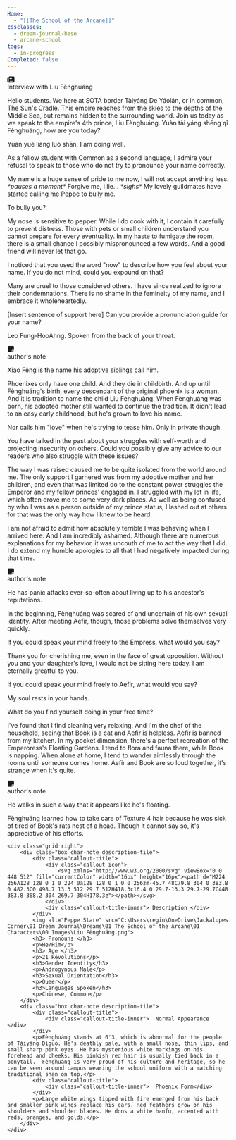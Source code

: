 ```yaml
---
Home:
  - "[[The School of the Arcane]]"
cssclasses:
  - dream-journal-base
  - arcane-school
tags:
  - in-progress
Completed: false
---
```

<div class="wrapper grid interview-articles ">
	<div class="grid left">
		<div class="box char-note">
			<div class="callout-title">
				<div class="callout-icon">
					<svg xmlns="http://www.w3.org/2000/svg" viewBox="0 0 512 512" fill="currentColor" width="16px" height="16px"><path d="M96 96c0-35.3 28.7-64 64-64H448c35.3 0 64 28.7 64 64V416c0 35.3-28.7 64-64 64H80c-44.2 0-80-35.8-80-80V128c0-17.7 14.3-32 32-32s32 14.3 32 32V400c0 8.8 7.2 16 16 16s16-7.2 16-16V96zm64 24v80c0 13.3 10.7 24 24 24H296c13.3 0 24-10.7 24-24V120c0-13.3-10.7-24-24-24H184c-13.3 0-24 10.7-24 24zm208-8c0 8.8 7.2 16 16 16h48c8.8 0 16-7.2 16-16s-7.2-16-16-16H384c-8.8 0-16 7.2-16 16zm0 96c0 8.8 7.2 16 16 16h48c8.8 0 16-7.2 16-16s-7.2-16-16-16H384c-8.8 0-16 7.2-16 16zM160 304c0 8.8 7.2 16 16 16H432c8.8 0 16-7.2 16-16s-7.2-16-16-16H176c-8.8 0-16 7.2-16 16zm0 96c0 8.8 7.2 16 16 16H432c8.8 0 16-7.2 16-16s-7.2-16-16-16H176c-8.8 0-16 7.2-16 16z"></path></svg>
				</div>
				<div class="callout-title-inner">  Interview with Liu Fènghuáng </div>
			</div>
			<p class="reporter">Hello students. We here at SOTA border Tàiyáng De Yáolán, or in common, The Sun's Cradle. This empire reaches from the skies to the depths of the Middle Sea, but remains hidden to the surrounding world. Join us today as we speak to the empire's 4th prince, Liu Fènghuáng. Yuàn tài yáng shēng qǐ Fènghuáng, how are you today?</p>
			<p>  Yuàn yuè liàng luò shān, I am doing well. </p>
			<p class="reporter"> As a fellow student with Common as a second language, I admire your refusal to speak to those who do not try to pronounce your name correctly. </p>
			<p>My name is a huge sense of pride to me now, I will not accept anything less.  <i>*pauses a moment* </i>Forgive me, I lie... <i>*sighs*</i> My lovely guildmates have started calling me Peppe to bully me.</p>
			<p class="reporter"> To bully you?</p>
			<p> My nose is sensitive to pepper. While I do cook with it, I contain it carefully to prevent distress. Those with pets or small children understand you cannot prepare for every eventuality. In my haste to fumigate the room, there is a small chance I possibly mispronounced a few words. And a good friend will never let that go.</p>
			<p class="reporter"> I noticed that you used the word "now" to describe how you feel about your name. If you do not mind, could you expound on that?</p>
			<p>Many are cruel to those considered others. I have since realized to ignore their condemnations. There is no shame in the femineity of my name, and I embrace it wholeheartedly.</p>
			<p class="reporter"> [Insert sentence of support here] Can you provide a pronunciation guide for your name? </p>
			<p>Leo Fung-HooAhng. Spoken from the back of your throat.</p>
		</div>
		<div class="box author-note">
			<div class="callout-title">
				<div class="callout-icon">
					<svg xmlns="http://www.w3.org/2000/svg" viewBox="0 0 448 512" fill="currentColor" width="16px" height="16px"><path d="M64 32C28.7 32 0 60.7 0 96V416c0 35.3 28.7 64 64 64H288V368c0-26.5 21.5-48 48-48H448V96c0-35.3-28.7-64-64-64H64zM448 352H402.7 336c-8.8 0-16 7.2-16 16v66.7V480l32-32 64-64 32-32z"></path></svg>
				</div>
				<div class="callout-title-inner">  author's note </div>
			</div>
				<p>Xiao Fèng is the name his adoptive siblings call him.</p>
				<p>Phoenixes only have one child. And they die in childbirth. And up until Fènghuáng's birth, every descendant of the original phoenix is a woman. And it is tradition to name the child Liu Fènghuàng. When Fènghuáng was born, his adopted mother still wanted to continue the tradition. It didn't lead to an easy early childhood, but he's grown to love his name. </p>
				<p>Nor calls him "love" when he's trying to tease him. Only in private though. </p>
		</div>
		<div class="box char-note">
			<p class="reporter">You have talked in the past about your struggles with self-worth and projecting insecurity on others. Could you possibly give any advice to our readers who also struggle with these issues?</p>
			<p>  The way I was raised caused me to be quite isolated from the world around me. The only support I garnered was from my adoptive mother and her children, and even that was limited do to the constant power struggles the Emperor and my fellow princes' engaged in. I struggled with my lot in life, which often drove me to some very dark places. As well as being confused by who I was as a person outside of my prince status, I lashed out at others for that was the only way how I knew to be heard.</p>
			<p>I am not afraid to admit how absolutely terrible I was behaving when I arrived here. And I am incredibly ashamed. Although there are numerous explanations for my behavior, it was uncouth of me to act the way that I did. I do extend my humble apologies to all that I had negatively impacted during that time.</p>
		</div>
		<div class="box author-note">
			<div class="callout-title">
				<div class="callout-icon">
					<svg xmlns="http://www.w3.org/2000/svg" viewBox="0 0 448 512" fill="currentColor" width="16px" height="16px"><path d="M64 32C28.7 32 0 60.7 0 96V416c0 35.3 28.7 64 64 64H288V368c0-26.5 21.5-48 48-48H448V96c0-35.3-28.7-64-64-64H64zM448 352H402.7 336c-8.8 0-16 7.2-16 16v66.7V480l32-32 64-64 32-32z"></path></svg>
				</div>
				<div class="callout-title-inner">  author's note </div>
			</div>
				<p>He has panic attacks ever-so-often about living up to his ancestor's reputations. </p>
				<p>In the beginning, Fènghuáng was scared of and uncertain of his own sexual identity. After meeting Aefir, though, those problems solve themselves very quickly.</p>
		</div>
		<div class="box char-note">
			<p class="reporter">If you could speak your mind freely to the Empress, what would you say?</p>
			<p>  Thank you for cherishing me, even in the face of great opposition. Without you and your daughter's love, I would not be sitting here today. I am eternally greatful to you. </p>
			<p class="reporter">If you could speak your mind freely to Aefir, what would you say?</p>
			<p>  My soul rests in your hands.</p>
		</div>
		<div class="box char-note">
			<p class="reporter">What do you find yourself doing in your free time?</p>
			<p> I've found that I find cleaning very relaxing. And I'm the chef of the household, seeing that Book is a cat and Aefir is helpless. Aefir is banned from my kitchen. In my pocket dimension, there's a perfect recreation of the Emperoress's Floating Gardens. I tend to flora and fauna there, while Book is napping. When alone at home, I tend to wander aimlessly through the rooms until someone comes home. Aefir and Book are so loud together, it's strange when it's quite.</p>
		</div>
		<div class="box author-note">
			<div class="callout-title">
				<div class="callout-icon">
					<svg xmlns="http://www.w3.org/2000/svg" viewBox="0 0 448 512" fill="currentColor" width="16px" height="16px"><path d="M64 32C28.7 32 0 60.7 0 96V416c0 35.3 28.7 64 64 64H288V368c0-26.5 21.5-48 48-48H448V96c0-35.3-28.7-64-64-64H64zM448 352H402.7 336c-8.8 0-16 7.2-16 16v66.7V480l32-32 64-64 32-32z"></path></svg>
				</div>
				<div class="callout-title-inner">  author's note </div>
			</div>
				<p> He walks in such a way that it appears like he's floating.</p>
				<p> Fènghuáng learned how to take care of Texture 4 hair because he was sick of tired of Book's rats nest of a head. Though it cannot say so, it's appreciative of his efforts. </p>
		</div>
	</div>
	
	<div class="grid right">
		<div class="box char-note description-tile">
			<div class="callout-title">
				<div class="callout-icon">
					<svg xmlns="http://www.w3.org/2000/svg" viewBox="0 0 448 512" fill="currentColor" width="16px" height="16px"><path d="M224 256A128 128 0 1 0 224 0a128 128 0 1 0 0 256zm-45.7 48C79.8 304 0 383.8 0 482.3C0 498.7 13.3 512 29.7 512H418.3c16.4 0 29.7-13.3 29.7-29.7C448 383.8 368.2 304 269.7 304H178.3z"></path></svg>
				</div>
				<div class="callout-title-inner"> Description </div>
			</div>
			<img alt="Peppe Stare" src="C:\Users\regin\OneDrive\Jackalupes Corner\01 Dream Journal\Dreams\01 The School of the Arcane\01 Characters\00 Images\Liu Fènghuáng.png">
			<h3> Pronouns </h3>
			<p>He/Him</p>
			<h3> Age </h3>
			<p>21 Revolutions</p>
			<h3>Gender Identity</h3>
			<p>Androgynous Male</p>
			<h3>Sexual Orientation</h3>
			<p>Queer</p>
			<h3>Languages Spoken</h3>
			<p>Chinese, Common</p>
		</div>
		<div class="box char-note description-tile">
			<div class="callout-title">
				<div class="callout-title-inner">  Normal Appearance </div>
			</div>
			<p>Fènghuáng stands at 6'3, which is abnormal for the people of Tàiyáng Dìguó. He's deathly pale, with a small nose, thin lips, and small sharp pink eyes. He has mysterious white markings on his forehead and cheeks. His pinkish red hair is usually tied back in a ponytail.  Fènghuáng is very proud of his culture and heritage, so he can be seen around campus wearing the school uniform with a matching traditional shan on top.</p>
			<div class="callout-title">
				<div class="callout-title-inner">  Phoenix Form</div>
			</div>
			<p>Large white wings tipped with fire emerged from his back and smaller pink wings replace his ears. Red feathers grow on his shoulders and shoulder blades. He dons a white hanfu, accented with reds, oranges, and golds.</p>
		</div>
	</div>
</div>